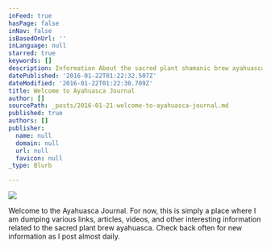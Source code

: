 ```yaml
---
inFeed: true
hasPage: false
inNav: false
isBasedOnUrl: ''
inLanguage: null
starred: true
keywords: []
description: Information About the sacred plant shamanic brew ayahuasca from the Amazon
datePublished: '2016-01-22T01:22:32.507Z'
dateModified: '2016-01-22T01:22:30.709Z'
title: Welcome to Ayahuasca Journal
author: []
sourcePath: _posts/2016-01-21-welcome-to-ayahuasca-journal.md
published: true
authors: []
publisher:
  name: null
  domain: null
  url: null
  favicon: null
_type: Blurb

---
```

![](https://the-grid-user-content.s3-us-west-2.amazonaws.com/2b6ba4ca-3524-4ef5-ba17-c6254f08597b.jpg)

Welcome to the Ayahuasca Journal. For now, this is simply a place where I am dumping various links, articles, videos, and other interesting information related to the sacred plant brew ayahuasca.
Check back often for new information as I post almost daily.